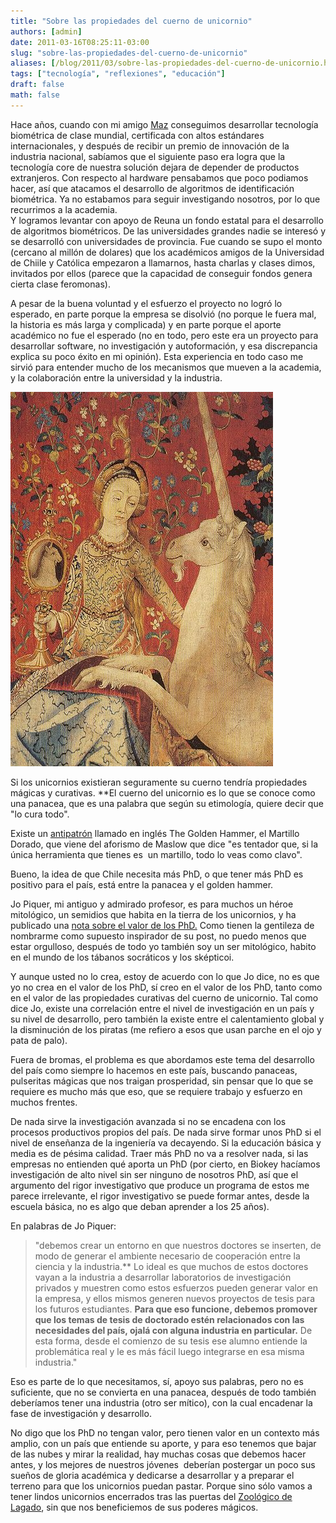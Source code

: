 ```yaml
---
title: "Sobre las propiedades del cuerno de unicornio"
authors: [admin]
date: 2011-03-16T08:25:11-03:00
slug: "sobre-las-propiedades-del-cuerno-de-unicornio"
aliases: [/blog/2011/03/sobre-las-propiedades-del-cuerno-de-unicornio.html]
tags: ["tecnología", "reflexiones", "educación"]
draft: false
math: false
---
```


Hace años, cuando con mi amigo [Maz](http://blog.maz.cl/) conseguimos
desarrollar tecnología biométrica de clase mundial, certificada con
altos estándares internacionales, y después de recibir un premio de
innovación de la industria nacional, sabíamos que el siguiente paso era
logra que la tecnología core de nuestra solución dejara de depender de
productos extranjeros. Con respecto al hardware pensabamos que poco
podiamos hacer, así que atacamos el desarrollo de algoritmos de
identificación biométrica. Ya no estabamos para seguir investigando
nosotros, por lo que recurrimos a la academia.\
Y logramos levantar con apoyo de Reuna un fondo estatal para el
desarrollo de algoritmos biométricos. De las universidades grandes nadie
se interesó y se desarrolló con universidades de provincia. Fue cuando
se supo el monto (cercano al millón de dolares) que los académicos
amigos de la Universidad de Chiile y Católica empezaron a llamarnos,
hasta charlas y clases dimos, invitados por ellos (parece que la
capacidad de conseguir fondos genera cierta clase feromonas).

A pesar de la buena voluntad y el esfuerzo el proyecto no logró lo
esperado, en parte porque la empresa se disolvió (no porque le fuera
mal, la historia es más larga y complicada) y en parte porque el aporte
académico no fue el esperado (no en todo, pero este era un proyecto para
desarrollar software, no investigación y autoformación, y esa
discrepancia explica su poco éxito en mi opinión). Esta experiencia en
todo caso me sirvió para entender mucho de los mecanismos que mueven a
la academia, y la colaboración entre la universidad y la industria.

![](DamaYUnicornio.jpg)

Si los unicornios existieran seguramente su cuerno tendría propiedades
mágicas y curativas. **El cuerno del unicornio es lo que se conoce como
una panacea, que es una palabra que según su etimología, quiere decir
que "lo cura todo".

Existe un
[antipatrón](http://es.wikipedia.org/wiki/Antipatr%C3%B3n_de_dise%C3%B1o)
llamado en inglés The Golden Hammer, el Martillo Dorado, que viene del
aforismo de Maslow que dice \"es tentador que, si la única herramienta
que tienes es  un martillo, todo lo veas como clavo\".

Bueno, la idea de que Chile necesita más PhD, o que tener más PhD es
positivo para el país, está entre la panacea y el golden hammer.

Jo Piquer, mi antiguo y admirado profesor, es para muchos un héroe
mitológico, un semidios que habita en la tierra de los unicornios, y ha
publicado una [nota sobre el valor de los PhD.](http://dccuchile.blog.terra.cl/2011/03/15/el-valor-de-un-phd/)
Como tienen la gentileza de nombrarme como supuesto inspirador de su
post, no puedo menos que estar orgulloso, después de todo yo también soy
un ser mitológico, habito en el mundo de los tábanos socráticos y
los sképticoi.

Y aunque usted no lo crea, estoy de acuerdo con lo que Jo dice, no es
que yo no crea en el valor de los PhD, sí creo en el valor de los PhD,
tanto como en el valor de las propiedades curativas del cuerno de
unicornio. Tal como dice Jo, existe una correlación entre el nivel de
investigación en un país y su nivel de desarrollo, pero también la
existe entre el calentamiento global y la disminución de los piratas (me
refiero a esos que usan parche en el ojo y pata de palo).

Fuera de bromas, el problema es que abordamos este tema del desarrollo
del país como siempre lo hacemos en este país, buscando panaceas,
pulseritas mágicas que nos traigan prosperidad, sin pensar que lo que se
requiere es mucho más que eso, que se requiere trabajo y esfuerzo en
muchos frentes.

De nada sirve la investigación avanzada si no se encadena con los
procesos productivos propios del país. De nada sirve formar unos PhD si
el nivel de enseñanza de la ingeniería va decayendo. Si la educación
básica y media es de pésima calidad. Traer más PhD no va a resolver
nada, si las empresas no entienden qué aporta un PhD (por cierto, en
Biokey hacíamos investigación de alto nivel sin ser ninguno de nosotros
PhD, así que el argumento del rigor investigativo que produce un
programa de estos me parece irrelevante, el rigor investigativo se puede
formar antes, desde la escuela básica, no es algo que deban aprender a
los 25 años).

En palabras de Jo Piquer:

> "debemos crear un entorno en que nuestros doctores se inserten, de
> modo de generar el ambiente necesario de cooperación entre la ciencia
> y la industria.** Lo ideal es que muchos de estos doctores vayan a la
> industria a desarrollar laboratorios de investigación privados y
> muestren como estos esfuerzos pueden generar valor en la empresa, y
> ellos mismos generen nuevos proyectos de tesis para los futuros
> estudiantes. **Para que eso funcione, debemos promover que los temas
> de tesis de doctorado estén relacionados con las necesidades del país,
> ojalá con alguna industria en particular.** De esta forma, desde el
> comienzo de su tesis ese alumno entiende la problemática real y le es
> más fácil luego integrarse en esa misma industria.\"

Eso es parte de lo que necesitamos, sí, apoyo sus palabras, pero no es
suficiente, que no se convierta en una panacea, después de todo también
deberíamos tener una industria (otro ser mítico), con la cual encadenar
la fase de investigación y desarrollo.

No digo que los PhD no tengan valor, pero tienen valor en un contexto
más amplio, con un país que entiende su aporte, y para eso tenemos que
bajar de las nubes y mirar la realidad, hay muchas cosas que debemos
hacer antes, y los mejores de nuestros jóvenes  deberían postergar un
poco sus sueños de gloria académica y dedicarse a desarrollar y a
preparar el terreno para que los unicornios puedan pastar. Porque sino
sólo vamos a tener lindos unicornios encerrados tras las puertas
del [Zoológico de Lagado](/blog/2009/08/la-academia.html), sin que nos
beneficiemos de sus poderes mágicos.
